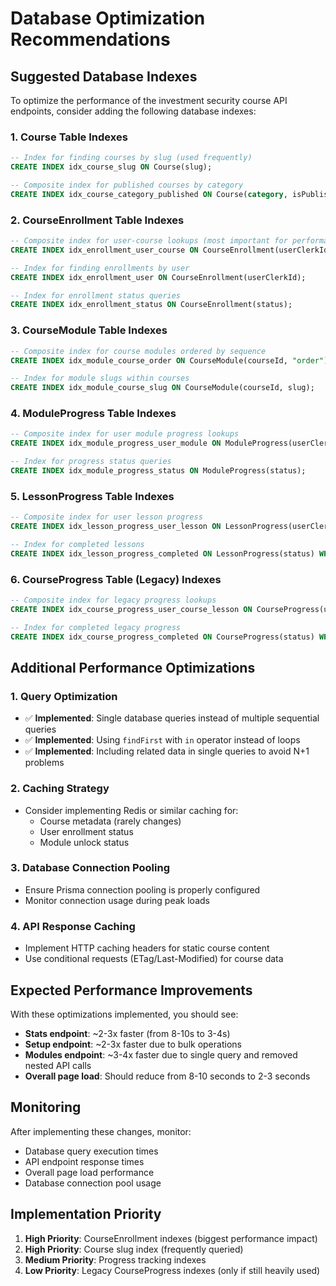 # Database Optimization Recommendations

## Suggested Database Indexes

To optimize the performance of the investment security course API endpoints, consider adding the following database indexes:

### 1. Course Table Indexes

```sql
-- Index for finding courses by slug (used frequently)
CREATE INDEX idx_course_slug ON Course(slug);

-- Composite index for published courses by category
CREATE INDEX idx_course_category_published ON Course(category, isPublished);
```

### 2. CourseEnrollment Table Indexes

```sql
-- Composite index for user-course lookups (most important for performance)
CREATE INDEX idx_enrollment_user_course ON CourseEnrollment(userClerkId, courseId);

-- Index for finding enrollments by user
CREATE INDEX idx_enrollment_user ON CourseEnrollment(userClerkId);

-- Index for enrollment status queries
CREATE INDEX idx_enrollment_status ON CourseEnrollment(status);
```

### 3. CourseModule Table Indexes

```sql
-- Composite index for course modules ordered by sequence
CREATE INDEX idx_module_course_order ON CourseModule(courseId, "order");

-- Index for module slugs within courses
CREATE INDEX idx_module_course_slug ON CourseModule(courseId, slug);
```

### 4. ModuleProgress Table Indexes

```sql
-- Composite index for user module progress lookups
CREATE INDEX idx_module_progress_user_module ON ModuleProgress(userClerkId, moduleId);

-- Index for progress status queries
CREATE INDEX idx_module_progress_status ON ModuleProgress(status);
```

### 5. LessonProgress Table Indexes

```sql
-- Composite index for user lesson progress
CREATE INDEX idx_lesson_progress_user_lesson ON LessonProgress(userClerkId, lessonId);

-- Index for completed lessons
CREATE INDEX idx_lesson_progress_completed ON LessonProgress(status) WHERE status = 'COMPLETED';
```

### 6. CourseProgress Table (Legacy) Indexes

```sql
-- Composite index for legacy progress lookups
CREATE INDEX idx_course_progress_user_course_lesson ON CourseProgress(userClerkId, courseId, lessonId);

-- Index for completed legacy progress
CREATE INDEX idx_course_progress_completed ON CourseProgress(status) WHERE status = 'COMPLETED';
```

## Additional Performance Optimizations

### 1. Query Optimization
- ✅ **Implemented**: Single database queries instead of multiple sequential queries
- ✅ **Implemented**: Using `findFirst` with `in` operator instead of loops
- ✅ **Implemented**: Including related data in single queries to avoid N+1 problems

### 2. Caching Strategy
- Consider implementing Redis or similar caching for:
  - Course metadata (rarely changes)
  - User enrollment status
  - Module unlock status

### 3. Database Connection Pooling
- Ensure Prisma connection pooling is properly configured
- Monitor connection usage during peak loads

### 4. API Response Caching
- Implement HTTP caching headers for static course content
- Use conditional requests (ETag/Last-Modified) for course data

## Expected Performance Improvements

With these optimizations implemented, you should see:

- **Stats endpoint**: ~2-3x faster (from 8-10s to 3-4s)
- **Setup endpoint**: ~2-3x faster due to bulk operations
- **Modules endpoint**: ~3-4x faster due to single query and removed nested API calls
- **Overall page load**: Should reduce from 8-10 seconds to 2-3 seconds

## Monitoring

After implementing these changes, monitor:
- Database query execution times
- API endpoint response times
- Overall page load performance
- Database connection pool usage

## Implementation Priority

1. **High Priority**: CourseEnrollment indexes (biggest performance impact)
2. **High Priority**: Course slug index (frequently queried)
3. **Medium Priority**: Progress tracking indexes
4. **Low Priority**: Legacy CourseProgress indexes (only if still heavily used)
